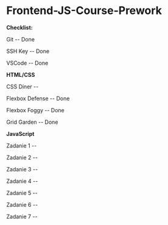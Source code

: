 # Frontend-JS-Course-Prework

**Checklist:**

Git -- Done

SSH Key -- Done

VSCode -- Done

**HTML/CSS**

CSS Diner -- 

Flexbox Defense -- Done

Flexbox Foggy -- Done

Grid Garden -- Done


**JavaScript**

Zadanie 1 --

Zadanie 2 --

Zadanie 3 --

Zadanie 4 --

Zadanie 5 --

Zadanie 6 --

Zadanie 7 --

